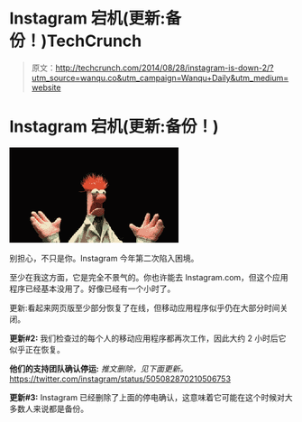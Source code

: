 # Instagram 宕机(更新:备份！)TechCrunch

> 原文：<http://techcrunch.com/2014/08/28/instagram-is-down-2/?utm_source=wanqu.co&utm_campaign=Wanqu+Daily&utm_medium=website>



# Instagram 宕机(更新:备份！)



![panic](img/54bf205c592b55cb2a00c867bc80835a.png)

别担心，不只是你。Instagram 今年第二次陷入困境。

至少在我这方面，它是完全不景气的。你也许能去 Instagram.com，但这个应用程序已经基本没用了。好像已经有一个小时了。

更新:看起来网页版至少部分恢复了在线，但移动应用程序似乎仍在大部分时间关闭。

**更新#2:** 我们检查过的每个人的移动应用程序都再次工作，因此大约 2 小时后它似乎正在恢复。

**他们的支持团队确认停运:** 
*推文删除，见下面更新。*
https://twitter.com/instagram/status/505082870210506753

**更新#3:** Instagram 已经删除了上面的停电确认，这意味着它可能在这个时候对大多数人来说都是备份。